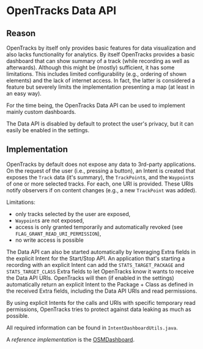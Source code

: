 # OpenTracks Data API

## Reason
OpenTracks by itself only provides basic features for data visualization and also lacks functionality for analytics.
By itself OpenTracks provides a basic dashboard that can show summary of a track (while recording as well as afterwards).
Although this might be (mostly) sufficient, it has some limitations.
This includes limited configurability (e.g., ordering of shown elements) and the lack of internet access.
In fact, the latter is considered a feature but severely limits the implementation presenting a map (at least in an easy way).

For the time being, the OpenTracks Data API can be used to implement mainly custom dashboards.

The Data API is disabled by default to protect the user's privacy, but it can easily be enabled in the settings.

## Implementation
OpenTracks by default does not expose any data to 3rd-party applications.
On the request of the user (i.e., pressing a button), an Intent is created that exposes the `Track` data (it's summary), the `TrackPoint`s, and the `Waypoint`s of one or more selected tracks.
For each, one URI is provided.
These URIs notify observers if on content changes (e.g., a new `TrackPoint` was added).

Limitations:
* only tracks selected by the user are exposed,
* `Waypoint`s are not exposed,
* access is only granted temporarily and automatically revoked (see `FLAG_GRANT_READ_URI_PERMISSION`),
* no write access is possible

The Data API can also be started automatically by leveraging Extra fields in the explicit Intent for the Start/Stop API.
An application that's starting a recording with an explicit Intent can add the `STATS_TARGET_PACKAGE` and `STATS_TARGET_CLASS` Extra fields to let OpenTracks know it wants to receive the Data API URIs.
OpenTracks will then (if enabled in the settings) automatically return an explicit Intent to the Package + Class as defined in the received Extra fields, including the Data API URIs and read permissions.

By using explicit Intents for the calls and URIs with specific temporary read permissions, OpenTracks tries to protect against data leaking as much as possible.

All required information can be found in `IntentDashboardUtils.java`. 

A _reference implementation_ is the [OSMDashboard](https://github.com/OpenTracksApp/OSMDashboard).
